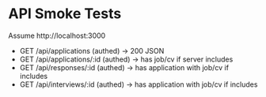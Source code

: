 # API Smoke Tests
Assume http://localhost:3000

- GET /api/applications (authed) → 200 JSON
- GET /api/applications/:id (authed) → has job/cv if server includes
- GET /api/responses/:id (authed) → has application with job/cv if includes
- GET /api/interviews/:id (authed) → has application with job/cv if includes